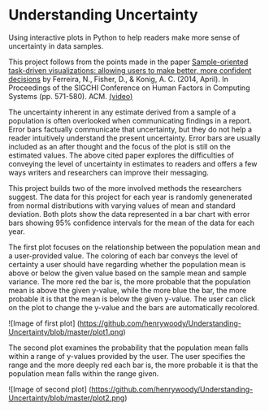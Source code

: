 # Understanding Uncertainty
Using interactive plots in Python to help readers make more sense of uncertainty in data samples.

This project follows from the points made in the paper [Sample-oriented task-driven visualizations: allowing users to make better, more confident decisions](https://drive.google.com/file/d/0B7Tj31nhk4BAeFJ1Y1lwQmpMQVk/view) by Ferreira, N., Fisher, D., & Konig, A. C. (2014, April). In Proceedings of the SIGCHI Conference on Human Factors in Computing Systems (pp. 571-580). ACM. [(video)](https://www.youtube.com/watch?v=BI7GAs-va-Q)

The uncertainty inherent in any estimate derived from a sample of a population is often overlooked when communicating findings in a report. Error bars factually communicate that uncertainty, but they do not help a reader intuitively understand the present uncertainty. Error bars are usually included as an after thought and the focus of the plot is still on the estimated values. The above cited paper explores the difficulties of conveying the level of uncertainty in estimates to readers and offers a few ways writers and researchers can improve their messaging.

This project builds two of the more involved methods the researchers suggest. The data for this project for each year is randomly genenerated from normal distributions with varying values of mean and standard deviation. Both plots show the data represented in a bar chart with error bars showing 95% confidence intervals for the mean of the data for each year.

The first plot focuses on the relationship between the population mean and a user-provided value. The coloring of each bar conveys the level of certainty a user should have regarding whether the population mean is above or below the given value based on the sample mean and sample variance. The more red the bar is, the more probable that the population mean is above the given y-value, while the more blue the bar, the more probable it is that the mean is below the given y-value. The user can click on the plot to change the y-value and the bars are automatically recolored.

![Image of first plot]
(https://github.com/henrywoody/Understanding-Uncertainty/blob/master/plot1.png)

The second plot examines the probability that the population mean falls within a range of y-values provided by the user. The user specifies the range and the more deeply red each bar is, the more probable it is that the population mean falls within the range given.

![Image of second plot]
(https://github.com/henrywoody/Understanding-Uncertainty/blob/master/plot2.png)
